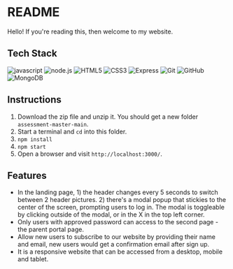 # README #

Hello! If you're reading this, then welcome to my website.

## Tech Stack ##
![javascript](https://img.shields.io/badge/JavaScript-20232A?style=for-the-badge&logo=javascript&logoColor=F7DF1E)
![node.js](https://img.shields.io/badge/Node.js-20232A?style=for-the-badge&logo=nodedotjs&logoColor=green)
![HTML5](https://img.shields.io/badge/HTML-239120?style=for-the-badge&logo=html5&logoColor=white)
![CSS3](https://img.shields.io/badge/css3-20232A?style=for-the-badge&logo=css3&logoColor=e572b6)
![Express](https://img.shields.io/badge/-Express-20232A?style=for-the-badge&logo=express&logoColor=yellow)
![Git](https://img.shields.io/badge/git-20232A?style=for-the-badge&logo=git&logoColor=f05032)
![GitHub](https://img.shields.io/badge/github-20232A?style=for-the-badge&logo=github&logoColor=181717)
![MongoDB](https://img.shields.io/badge/MongoDB-4EA94B?style=for-the-badge&logo=mongodb&logoColor=white)



## Instructions ##
1. Download the zip file and unzip it. You should get a new folder `assessment-master-main`.
2. Start a terminal and `cd` into this folder.
3. `npm install`
4. `npm start`
5. Open a browser and visit `http://localhost:3000/`.

## Features ##
- In the landing page, 1) the header changes every 5 seconds to switch between 2 header pictures. 2) there's a modal popup that stickies to the center of the screen, prompting users to log in. The modal is toggleable by clicking outside of the modal, or in the X in the top left corner.
- Only users with approved password can access to the second page - the parent portal page.
- Allow new users to subscribe to our website by providing their name and email, new users would get a confirmation email after sign up.
- It is a responsive website that can be accessed from a desktop, mobile and tablet.

